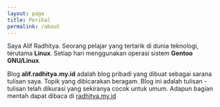```yaml
---
layout: page
title: Perihal
permalink: /about
---
```

Saya Alif Radhitya. Seorang pelajar yang tertarik di dunia teknologi, terutama **Linux**. Setiap hari menggunakan operasi sistem **Gentoo GNU/Linux**.

Blog **alif.radhitya.my.id** adalah blog pribadi yang dibuat sebagai sarana tulisan saya. Topik yang dibicarakan beragam. Blog ini adalah tulisan - tulisan telah dikurasi yang sekiranya cocok untuk umum. Adapun bagian mentah dapat dibaca di [radhitya.my.id](https://radhitya.my.id)
